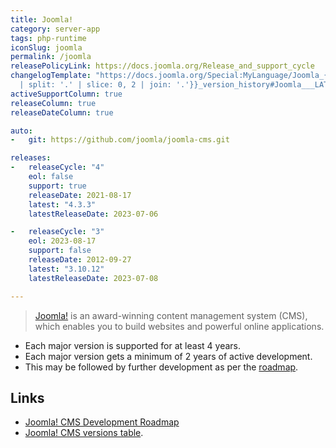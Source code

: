 ```yaml
---
title: Joomla!
category: server-app
tags: php-runtime
iconSlug: joomla
permalink: /joomla
releasePolicyLink: https://docs.joomla.org/Release_and_support_cycle
changelogTemplate: "https://docs.joomla.org/Special:MyLanguage/Joomla_{{'__LATEST__'
  | split: '.' | slice: 0, 2 | join: '.'}}_version_history#Joomla___LATEST__"
activeSupportColumn: true
releaseColumn: true
releaseDateColumn: true

auto:
-   git: https://github.com/joomla/joomla-cms.git

releases:
-   releaseCycle: "4"
    eol: false
    support: true
    releaseDate: 2021-08-17
    latest: "4.3.3"
    latestReleaseDate: 2023-07-06

-   releaseCycle: "3"
    eol: 2023-08-17
    support: false
    releaseDate: 2012-09-27
    latest: "3.10.12"
    latestReleaseDate: 2023-07-08

---
```


> [Joomla!](https://www.joomla.org/) is an award-winning content management system (CMS), which enables you to
> build websites and powerful online applications.

- Each major version is supported for at least 4 years.
- Each major version gets a minimum of 2 years of active development.
- This may be followed by further development as per the [roadmap][roadmap].

## Links

- [Joomla! CMS Development Roadmap][roadmap]
- [Joomla! CMS versions table](https://docs.joomla.org/Special:MyLanguage/Joomla!_CMS_versions).

[roadmap]: https://docs.joomla.org/Special:MyLanguage/Joomla_CMS_Development_Roadmap
